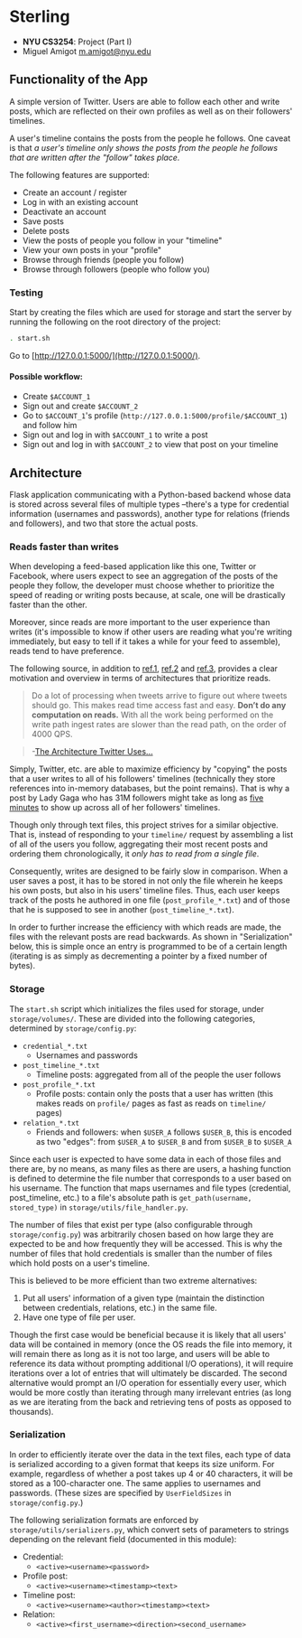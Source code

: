 Sterling
========

- **NYU CS3254**: Project (Part I)
- Miguel Amigot [m.amigot@nyu.edu](m.amigot@nyu.edu)

## Functionality of the App
A simple version of Twitter. Users are able to follow each other and write posts, which are reflected on their own profiles as well as on their followers' timelines.

A user's timeline contains the posts from the people he follows. One caveat is that _a user's timeline only shows the posts from the people he follows that are written after the "follow" takes place._

The following features are supported:
- Create an account / register
- Log in with an existing account
- Deactivate an account
- Save posts
- Delete posts
- View the posts of people you follow in your "timeline"
- View your own posts in your "profile"
- Browse through friends (people you follow)
- Browse through followers (people who follow you)

### Testing
Start by creating the files which are used for storage and start the server by running the following on the root directory of the project:

```bash
. start.sh
```

Go to [http://127.0.0.1:5000/](http://127.0.0.1:5000/).

#### Possible workflow:
- Create `$ACCOUNT_1`
- Sign out and create `$ACCOUNT_2`
- Go to `$ACCOUNT_1`'s profile (`http://127.0.0.1:5000/profile/$ACCOUNT_1`) and follow him
- Sign out and log in with `$ACCOUNT_1` to write a post
- Sign out and log in with `$ACCOUNT_2` to view that post on your timeline

## Architecture
Flask application communicating with a Python-based backend whose data is stored across several files of multiple types –there's a type for credential information (usernames and passwords), another type for relations (friends and followers), and two that store the actual posts.

### Reads faster than writes
When developing a feed-based application like this one, Twitter or Facebook,  where users expect to see an aggregation of the posts of the people they follow, the developer must choose whether to prioritize the speed of reading or writing posts because, at scale, one will be drastically faster than the other.

Moreover, since reads are more important to the user experience than writes (it's impossible to know if other users are reading what you're writing immediately, but easy to tell if it takes a while for your feed to assemble), reads tend to have preference.

The following source, in addition to [ref.1](http://dl.acm.org/citation.cfm?id=1807257), [ref.2](http://www.slideshare.net/nkallen/q-con-3770885/) and [ref.3](https://news.ycombinator.com/item?id=6007650), provides a clear motivation and overview in terms of architectures that prioritize reads.

> Do a lot of processing when tweets arrive to figure out where tweets should go. This makes read time access fast and easy. **Don’t do any computation on reads.** With all the work being performed on the write path ingest rates are slower than the read path, on the order of 4000 QPS.

> -[The Architecture Twitter Uses...](http://highscalability.com/blog/2013/7/8/the-architecture-twitter-uses-to-deal-with-150m-active-users.html)

Simply, Twitter, etc. are able to maximize efficiency by "copying" the posts that a user writes to all of his followers' timelines (technically they store references into in-memory databases, but the point remains). That is why a post by Lady Gaga who has 31M followers might take as long as [five minutes](http://highscalability.com/blog/2013/7/8/the-architecture-twitter-uses-to-deal-with-150m-active-users.html) to show up across all of her followers' timelines.

Though only through text files, this project strives for a similar objective. That is, instead of responding to your `timeline/` request by assembling a list of all of the users you follow, aggregating their most recent posts and ordering them chronologically, it _only has to read from a single file_.

Consequently, writes are designed to be fairly slow in comparison. When a user saves a post, it has to be stored in not only the file wherein he keeps his own posts, but also in his users' timeline files. Thus, each user keeps track of the posts he authored in one file (`post_profile_*.txt`) and of those that he is supposed to see in another (`post_timeline_*.txt`).

In order to further increase the efficiency with which reads are made, the files with the relevant posts are read backwards. As shown in "Serialization" below, this is simple once an entry is programmed to be of a certain length (iterating is as simply as decrementing a pointer by a fixed number of bytes).

### Storage
The `start.sh` script which initializes the files used for storage, under `storage/volumes/`. These are divided into the following categories, determined by `storage/config.py`:

- `credential_*.txt`
  - Usernames and passwords
- `post_timeline_*.txt`
  - Timeline posts: aggregated from all of the people the user follows
- `post_profile_*.txt`
  - Profile posts: contain only the posts that a user has written (this makes reads on `profile/` pages as fast as reads on `timeline/` pages)
- `relation_*.txt`
  - Friends and followers: when `$USER_A` follows `$USER_B`, this is encoded as two "edges": from `$USER_A` to `$USER_B` and from `$USER_B` to `$USER_A`

Since each user is expected to have some data in each of those files and there are, by no means, as many files as there are users, a hashing function is defined to determine the file number that corresponds to a user based on his username. The function that maps usernames and file types (credential, post_timeline, etc.) to a file's absolute path is `get_path(username, stored_type)` in `storage/utils/file_handler.py`.

The number of files that exist per type (also configurable through `storage/config.py`) was arbitrarily chosen based on how large they are expected to be and how frequently they will be accessed. This is why the number of files that hold credentials is smaller than the number of files which hold posts on a user's timeline.

This is believed to be more efficient than two extreme alternatives:
1. Put all users' information of a given type (maintain the distinction between credentials, relations, etc.) in the same file.
2. Have one type of file per user.

Though the first case would be beneficial because it is likely that all users' data will be contained in memory (once the OS reads the file into memory, it will remain there as long as it is not too large, and users will be able to reference its data without prompting additional I/O operations), it will require iterations over a lot of entries that will ultimately be discarded. The second alternative would prompt an I/O operation for essentially every user, which would be more costly than iterating through many irrelevant entries (as long as we are iterating from the back and retrieving tens of posts as opposed to thousands).

### Serialization
In order to efficiently iterate over the data in the text files, each type of data is serialized according to a given format that keeps its size uniform. For example, regardless of whether a post takes up 4 or 40 characters, it will be stored as a 100-character one. The same applies to usernames and passwords. (These sizes are specified by `UserFieldSizes` in `storage/config.py`.)

The following serialization formats are enforced by `storage/utils/serializers.py`, which convert sets of parameters to strings depending on the relevant field (documented in this module):

- Credential:
  - `<active><username><password>`
- Profile post:
  - `<active><username><timestamp><text>`
- Timeline post:
  - `<active><username><author><timestamp><text>`
- Relation:
  - `<active><first_username><direction><second_username>`
